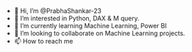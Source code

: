 - 👋 Hi, I’m @PrabhaShankar-23
- 👀 I’m interested in Python, DAX & M query.
- 🌱 I’m currently learning Machine Learning, Power BI
- 💞️ I’m looking to collaborate on Machine Learning projects.
- 📫 How to reach me 

<!---
PrabhaShankar-23/PrabhaShankar-23 is a ✨ special ✨ repository because its `README.md` (this file) appears on your GitHub profile.
You can click the Preview link to take a look at your changes.
--->
